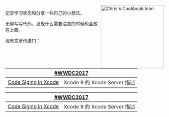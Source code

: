 <img src="https://raw.githubusercontent.com/objchris/objchris.github.io/master/apple-touch-icon.png" alt="Chris's Cookbook Icon" align="right" width="200" height="200" />



记录学习状态和分享一些自己的小想法。

无聊写写代码，发现什么需要注意的时候也会放在上面。

现有文章传送门：<table><thead style="color:#F4A7B9"><tr><th colspan="2" style="text-align:center;"><a href="http://objchris.github.io/tags/WWDC2017/">#WWDC2017</a></th></tr></thead><tr><td><a href="http://objchris.github.io/2017/08/20/Coding-Signing-In-Xcode9/">Code Siging in Xcode</a></td><td>Xcode 9 的 Xcode Server 描述</td></tr></table>

<table><thead style="color:#F4A7B9"><tr><th colspan="2" style="text-align:center;"><a href="http://objchris.github.io/tags/WWDC2017/">#WWDC2017</a></th></tr></thead><tr><td><a href="http://objchris.github.io/2017/08/20/Coding-Signing-In-Xcode9/">Code Siging in Xcode</a></td><td>Xcode 9 的 Xcode Server 描述</td></tr></table>

